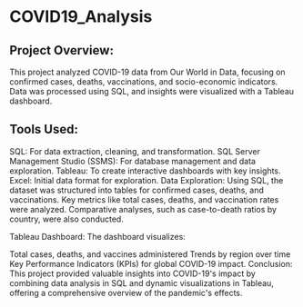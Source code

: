 # COVID19_Analysis

## Project Overview:

This project analyzed COVID-19 data from Our World in Data, focusing on confirmed cases, deaths, vaccinations, and socio-economic indicators. Data was processed using SQL, and insights were visualized with a Tableau dashboard.

## Tools Used:

SQL: For data extraction, cleaning, and transformation.
SQL Server Management Studio (SSMS): For database management and data exploration.
Tableau: To create interactive dashboards with key insights.
Excel: Initial data format for exploration.
Data Exploration: Using SQL, the dataset was structured into tables for confirmed cases, deaths, and vaccinations. Key metrics like total cases, deaths, and vaccination rates were analyzed. Comparative analyses, such as case-to-death ratios by country, were also conducted.

Tableau Dashboard: The dashboard visualizes:

Total cases, deaths, and vaccines administered
Trends by region over time
Key Performance Indicators (KPIs) for global COVID-19 impact.
Conclusion: This project provided valuable insights into COVID-19's impact by combining data analysis in SQL and dynamic visualizations in Tableau, offering a comprehensive overview of the pandemic's effects.
